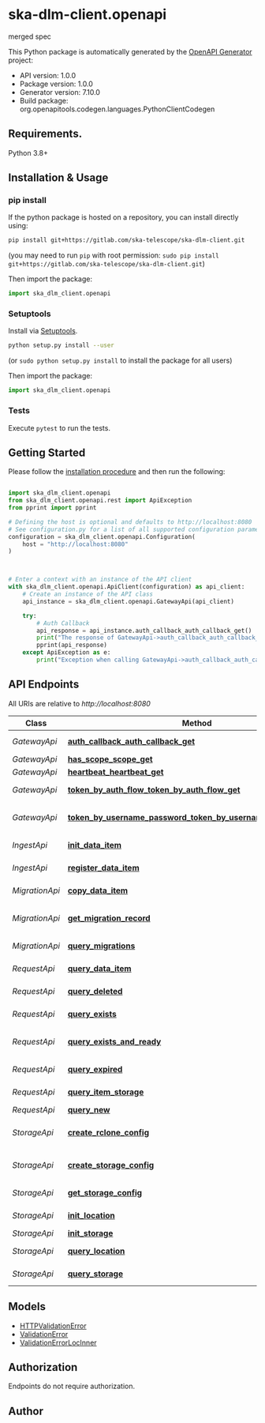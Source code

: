 # ska-dlm-client.openapi
merged spec

This Python package is automatically generated by the [OpenAPI Generator](https://openapi-generator.tech) project:

- API version: 1.0.0
- Package version: 1.0.0
- Generator version: 7.10.0
- Build package: org.openapitools.codegen.languages.PythonClientCodegen

## Requirements.

Python 3.8+

## Installation & Usage
### pip install

If the python package is hosted on a repository, you can install directly using:

```sh
pip install git+https://gitlab.com/ska-telescope/ska-dlm-client.git
```
(you may need to run `pip` with root permission: `sudo pip install git+https://gitlab.com/ska-telescope/ska-dlm-client.git`)

Then import the package:
```python
import ska_dlm_client.openapi
```

### Setuptools

Install via [Setuptools](http://pypi.python.org/pypi/setuptools).

```sh
python setup.py install --user
```
(or `sudo python setup.py install` to install the package for all users)

Then import the package:
```python
import ska_dlm_client.openapi
```

### Tests

Execute `pytest` to run the tests.

## Getting Started

Please follow the [installation procedure](#installation--usage) and then run the following:

```python

import ska_dlm_client.openapi
from ska_dlm_client.openapi.rest import ApiException
from pprint import pprint

# Defining the host is optional and defaults to http://localhost:8080
# See configuration.py for a list of all supported configuration parameters.
configuration = ska_dlm_client.openapi.Configuration(
    host = "http://localhost:8080"
)



# Enter a context with an instance of the API client
with ska_dlm_client.openapi.ApiClient(configuration) as api_client:
    # Create an instance of the API class
    api_instance = ska_dlm_client.openapi.GatewayApi(api_client)

    try:
        # Auth Callback
        api_response = api_instance.auth_callback_auth_callback_get()
        print("The response of GatewayApi->auth_callback_auth_callback_get:\n")
        pprint(api_response)
    except ApiException as e:
        print("Exception when calling GatewayApi->auth_callback_auth_callback_get: %s\n" % e)

```

## API Endpoints

All URIs are relative to *http://localhost:8080*

Class | Method | HTTP request | Description
------------ | ------------- | ------------- | -------------
*GatewayApi* | [**auth_callback_auth_callback_get**](openapi_dlm_client/GatewayApi.md#auth_callback_auth_callback_get) | **GET** /auth_callback | Auth Callback
*GatewayApi* | [**has_scope_scope_get**](openapi_dlm_client/GatewayApi.md#has_scope_scope_get) | **GET** /scope | Has Scope
*GatewayApi* | [**heartbeat_heartbeat_get**](openapi_dlm_client/GatewayApi.md#heartbeat_heartbeat_get) | **GET** /heartbeat | Heartbeat
*GatewayApi* | [**token_by_auth_flow_token_by_auth_flow_get**](openapi_dlm_client/GatewayApi.md#token_by_auth_flow_token_by_auth_flow_get) | **GET** /token_by_auth_flow | Token By Auth Flow
*GatewayApi* | [**token_by_username_password_token_by_username_password_get**](openapi_dlm_client/GatewayApi.md#token_by_username_password_token_by_username_password_get) | **GET** /token_by_username_password | Token By Username Password
*IngestApi* | [**init_data_item**](openapi_dlm_client/IngestApi.md#init_data_item) | **POST** /ingest/init_data_item | Init Data Item
*IngestApi* | [**register_data_item**](openapi_dlm_client/IngestApi.md#register_data_item) | **POST** /ingest/register_data_item | Register Data Item
*MigrationApi* | [**copy_data_item**](openapi_dlm_client/MigrationApi.md#copy_data_item) | **POST** /migration/copy_data_item | Copy Data Item
*MigrationApi* | [**get_migration_record**](openapi_dlm_client/MigrationApi.md#get_migration_record) | **GET** /migration/get_migration | Get Migration Record
*MigrationApi* | [**query_migrations**](openapi_dlm_client/MigrationApi.md#query_migrations) | **GET** /migration/query_migrations | Query Migrations
*RequestApi* | [**query_data_item**](openapi_dlm_client/RequestApi.md#query_data_item) | **GET** /request/query_data_item | Query Data Item
*RequestApi* | [**query_deleted**](openapi_dlm_client/RequestApi.md#query_deleted) | **GET** /request/query_deleted | Query Deleted
*RequestApi* | [**query_exists**](openapi_dlm_client/RequestApi.md#query_exists) | **GET** /request/query_exists | Query Exists
*RequestApi* | [**query_exists_and_ready**](openapi_dlm_client/RequestApi.md#query_exists_and_ready) | **GET** /request/query_exist_and_ready | Query Exists And Ready
*RequestApi* | [**query_expired**](openapi_dlm_client/RequestApi.md#query_expired) | **GET** /request/query_expired | Query Expired
*RequestApi* | [**query_item_storage**](openapi_dlm_client/RequestApi.md#query_item_storage) | **GET** /request/query_item_storage | Query Item Storage
*RequestApi* | [**query_new**](openapi_dlm_client/RequestApi.md#query_new) | **GET** /request/query_new | Query New
*StorageApi* | [**create_rclone_config**](openapi_dlm_client/StorageApi.md#create_rclone_config) | **POST** /storage/rclone_config | Create Rclone Config
*StorageApi* | [**create_storage_config**](openapi_dlm_client/StorageApi.md#create_storage_config) | **POST** /storage/create_storage_config | Create Storage Config
*StorageApi* | [**get_storage_config**](openapi_dlm_client/StorageApi.md#get_storage_config) | **GET** /storage/get_storage_config | Get Storage Config
*StorageApi* | [**init_location**](openapi_dlm_client/StorageApi.md#init_location) | **POST** /storage/init_location | Init Location
*StorageApi* | [**init_storage**](openapi_dlm_client/StorageApi.md#init_storage) | **POST** /storage/init_storage | Init Storage
*StorageApi* | [**query_location**](openapi_dlm_client/StorageApi.md#query_location) | **GET** /storage/query_location | Query Location
*StorageApi* | [**query_storage**](openapi_dlm_client/StorageApi.md#query_storage) | **GET** /storage/query_storage | Query Storage


## Models

 - [HTTPValidationError](openapi_dlm_client/HTTPValidationError.md)
 - [ValidationError](openapi_dlm_client/ValidationError.md)
 - [ValidationErrorLocInner](openapi_dlm_client/ValidationErrorLocInner.md)


<a id="documentation-for-authorization"></a>
## Authorization

Endpoints do not require authorization.


## Author





